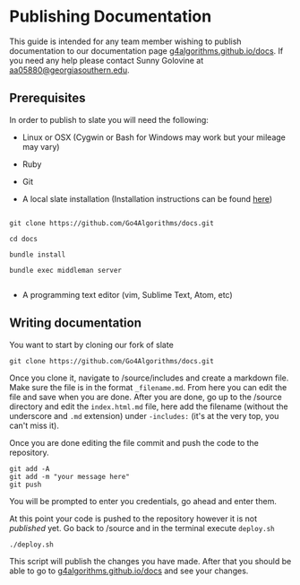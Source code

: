 # Publishing Documentation

This guide is intended for any team member wishing to publish documentation to our documentation page [g4algorithms.github.io/docs](http://go4algorithms.github.io/docs). If you need any help please contact Sunny Golovine at aa05880@georgiasouthern.edu.

## Prerequisites
In order to publish to slate you will need the following:
* Linux or OSX (Cygwin or Bash for Windows may work but your mileage may vary)

* Ruby

* Git

* A local slate installation (Installation instructions can be found [here](https://github.com/Go4Algorithms/docs/wiki/Installing-Slate))

```shell

git clone https://github.com/Go4Algorithms/docs.git

cd docs

bundle install

bundle exec middleman server


```

* A programming text editor (vim, Sublime Text, Atom, etc)

## Writing documentation

You want to start by cloning our fork of slate

```shell
git clone https://github.com/Go4Algorithms/docs.git
```
Once you clone it, navigate to /source/includes and create a markdown file. Make sure the file is in the format `_filename.md`. From here you can edit the file and save when you are done. After you are done, go up to the /source directory and edit the `index.html.md` file, here add the filename (without the underscore and `.md` extension) under `-includes:` (it's at the very top, you can't miss it).

Once you are done editing the file commit and push the code to the repository.

```shell
git add -A
git add -m "your message here"
git push
```
You will be prompted to enter you credentials, go ahead and enter them.

At this point your code is pushed to the repository however it is not *published* yet. Go back to /source and in the terminal execute `deploy.sh`

```shell
./deploy.sh
```
This script will publish the changes you have made. After that you should be able to go to [g4algorithms.github.io/docs](http://go4algorithms.github.io/docs) and see your changes.
